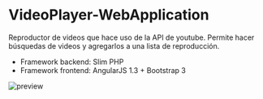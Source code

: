 VideoPlayer-WebApplication
=======================

Reproductor de videos que hace uso de la API de youtube. Permite hacer búsquedas de videos y agregarlos a una lista de reproducción.

- Framework backend: Slim PHP
- Framework frontend: AngularJS 1.3 + Bootstrap 3

![preview](https://www.dropbox.com/s/nfiqvf4odtgqsr3/VideoPlayer.png?raw=1)